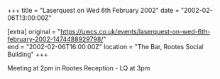+++
title = "Laserquest on Wed 6th February 2002"
date = "2002-02-06T13:00:00Z"

[extra]
original = "https://uwcs.co.uk/events/laserquest-on-wed-6th-february-2002-1474488929798/"    
end = "2002-02-06T16:00:00Z"
location = "The Bar, Rootes Social Building"
+++

Meeting at 2pm in Rootes Reception - LQ at 3pm

